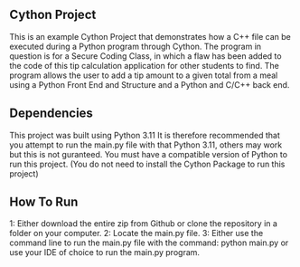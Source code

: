 ## Cython Project
This is an example Cython Project that demonstrates how a C++ file can be executed during a Python program through Cython. The program in question is for a Secure Coding Class, in which a
flaw has been added to the code of this tip calculation application for other students to find. The program allows the user to add a tip amount to a given total from a meal using a Python Front End and Structure
and a Python and C/C++ back end. 

## Dependencies
This project was built using Python 3.11 It is therefore recommended that you attempt to run the main.py file with that Python 3.11, others may work but this is not guranteed.
You must have a compatible version of Python to run this project.
(You do not need to install the Cython Package to run this project)

## How To Run
1: Either download the entire zip from Github or clone the repository in a folder on your computer.
2: Locate the main.py file.
3: Either use the command line to run the main.py file with the command: python main.py or use your IDE of choice to run the main.py program.
